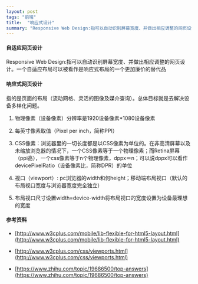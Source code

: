```yaml
---
layout: post
tags: "前端"
title:  "响应式设计"
summary: "Responsive Web Design:指可以自动识别屏幕宽度、并做出相应调整的网页设计。一个自适应布局可以被看作是响应式布局的一个更加廉价的替代品..."
---
```


#### 自适应网页设计

Responsive Web Design:指可以自动识别屏幕宽度、并做出相应调整的网页设计。一个自适应布局可以被看作是响应式布局的一个更加廉价的替代品

#### 响应式网页设计 

指的是页面的布局（流动网格、灵活的图像及媒介查询）。总体目标就是去解决设备多样化问题。

1. 物理像素（设备像素）分辨率是1920设备像素*1080设备像素

2. 每英寸像素取值（Pixel per inch，简称PPI）

3. CSS像素：浏览器里的一切长度都是以CSS像素为单位的。在非高清屏幕以及未缩放浏览器的情况下，一个CSS像素等于一个物理像素；而Retina屏幕（ppi高），一个css像素等于n个物理像素，dppx＝n；可以说dppx可以看作devicePixelRatio（设备像素比，简称DPR）的单位

4. 视口（viewport）: pc浏览器的width和何height；移动端布局视口（默认的布局视口宽度与浏览器宽度完全独立）

5. 布局视口尺寸设置<meta name="viewport" content="width=device-width,initial-scale=1,maximum-scale=1,user-scalable=no" />width=device-width将布局视口的宽度设置为设备最理想的宽度


#### 参考资料

* [http://www.w3cplus.com/mobile/lib-flexible-for-html5-layout.html](http://www.w3cplus.com/mobile/lib-flexible-for-html5-layout.html)

* [http://www.w3cplus.com/css/viewports.html](http://www.w3cplus.com/css/viewports.html)

* [https://www.zhihu.com/topic/19686500/top-answers](https://www.zhihu.com/topic/19686500/top-answers)
